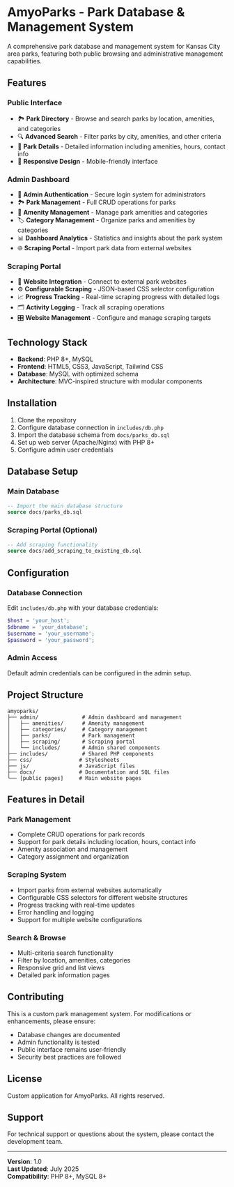 # AmyoParks - Park Database & Management System

A comprehensive park database and management system for Kansas City area parks, featuring both public browsing and administrative management capabilities.

## Features

### Public Interface
- 🏞️ **Park Directory** - Browse and search parks by location, amenities, and categories
- 🔍 **Advanced Search** - Filter parks by city, amenities, and other criteria  
- 📍 **Park Details** - Detailed information including amenities, hours, contact info
- 📱 **Responsive Design** - Mobile-friendly interface

### Admin Dashboard
- 👥 **Admin Authentication** - Secure login system for administrators
- 🏞️ **Park Management** - Full CRUD operations for parks
- 🎯 **Amenity Management** - Manage park amenities and categories
- 🏷️ **Category Management** - Organize parks and amenities by categories
- 📊 **Dashboard Analytics** - Statistics and insights about the park system
- 🌐 **Scraping Portal** - Import park data from external websites

### Scraping Portal
- 🔗 **Website Integration** - Connect to external park websites
- ⚙️ **Configurable Scraping** - JSON-based CSS selector configuration
- 📈 **Progress Tracking** - Real-time scraping progress with detailed logs
- 🗂️ **Activity Logging** - Track all scraping operations
- 🎛️ **Website Management** - Configure and manage scraping targets

## Technology Stack

- **Backend**: PHP 8+, MySQL
- **Frontend**: HTML5, CSS3, JavaScript, Tailwind CSS
- **Database**: MySQL with optimized schema
- **Architecture**: MVC-inspired structure with modular components

## Installation

1. Clone the repository
2. Configure database connection in `includes/db.php`
3. Import the database schema from `docs/parks_db.sql`
4. Set up web server (Apache/Nginx) with PHP 8+
5. Configure admin user credentials

## Database Setup

### Main Database
```sql
-- Import the main database structure
source docs/parks_db.sql
```

### Scraping Portal (Optional)
```sql  
-- Add scraping functionality
source docs/add_scraping_to_existing_db.sql
```

## Configuration

### Database Connection
Edit `includes/db.php` with your database credentials:
```php
$host = 'your_host';
$dbname = 'your_database';
$username = 'your_username';
$password = 'your_password';
```

### Admin Access
Default admin credentials can be configured in the admin setup.

## Project Structure

```
amyoparks/
├── admin/              # Admin dashboard and management
│   ├── amenities/      # Amenity management
│   ├── categories/     # Category management  
│   ├── parks/          # Park management
│   ├── scraping/       # Scraping portal
│   └── includes/       # Admin shared components
├── includes/           # Shared PHP components
├── css/               # Stylesheets
├── js/                # JavaScript files
├── docs/              # Documentation and SQL files
└── [public pages]     # Main website pages
```

## Features in Detail

### Park Management
- Complete CRUD operations for park records
- Support for park details including location, hours, contact info
- Amenity association and management
- Category assignment and organization

### Scraping System
- Import parks from external websites automatically
- Configurable CSS selectors for different website structures
- Progress tracking with real-time updates
- Error handling and logging
- Support for multiple website configurations

### Search & Browse
- Multi-criteria search functionality
- Filter by location, amenities, categories
- Responsive grid and list views
- Detailed park information pages

## Contributing

This is a custom park management system. For modifications or enhancements, please ensure:
- Database changes are documented
- Admin functionality is tested
- Public interface remains user-friendly
- Security best practices are followed

## License

Custom application for AmyoParks. All rights reserved.

## Support

For technical support or questions about the system, please contact the development team.

---

**Version**: 1.0  
**Last Updated**: July 2025  
**Compatibility**: PHP 8+, MySQL 8+
